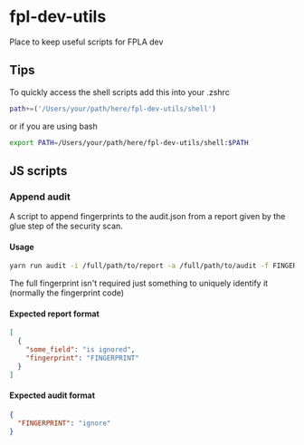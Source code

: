 # fpl-dev-utils

Place to keep useful scripts for FPLA dev

## Tips

To quickly access the shell scripts add this into your .zshrc

```bash
path+=('/Users/your/path/here/fpl-dev-utils/shell')
```

or if you are using bash

```bash
export PATH=/Users/your/path/here/fpl-dev-utils/shell:$PATH
```

## JS scripts

### Append audit

A script to append fingerprints to the audit.json from a report given by the glue step of the security scan.

#### Usage

```bash
yarn run audit -i /full/path/to/report -a /full/path/to/audit -f FINGERPRINT_1,FINGERPRINT_2... [-f FINGERPRINT_3]
```

The full fingerprint isn't required just something to uniquely identify it (normally the fingerprint code)

#### Expected report format
```json
[
  {
    "some_field": "is ignored",
    "fingerprint": "FINGERPRINT"
  }
]
```

#### Expected audit format
```json
{
  "FINGERPRINT": "ignore"
}
```
